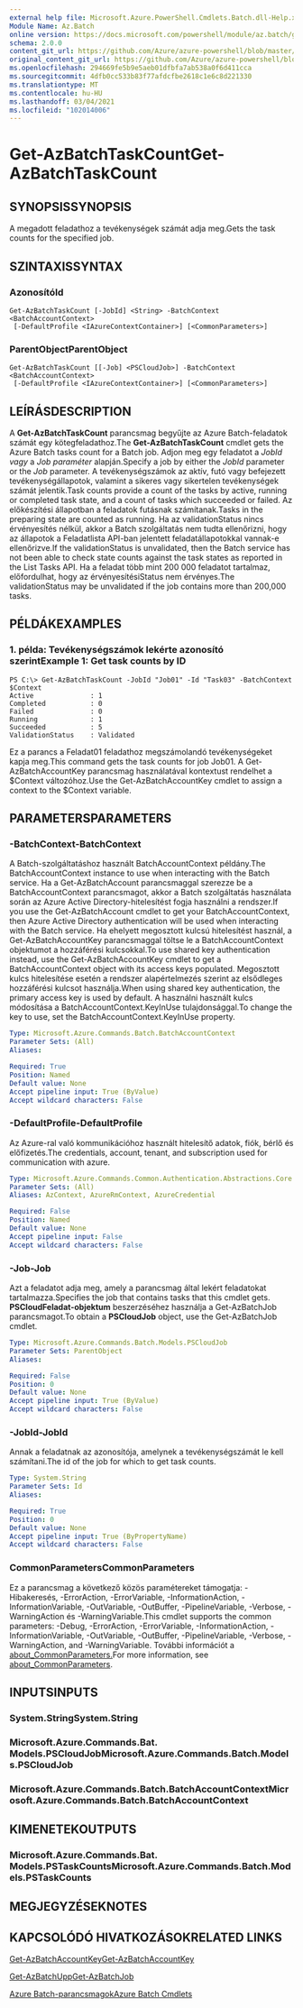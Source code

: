 ```yaml
---
external help file: Microsoft.Azure.PowerShell.Cmdlets.Batch.dll-Help.xml
Module Name: Az.Batch
online version: https://docs.microsoft.com/powershell/module/az.batch/get-azbatchtaskcount
schema: 2.0.0
content_git_url: https://github.com/Azure/azure-powershell/blob/master/src/Batch/Batch/help/Get-AzBatchTaskCount.md
original_content_git_url: https://github.com/Azure/azure-powershell/blob/master/src/Batch/Batch/help/Get-AzBatchTaskCount.md
ms.openlocfilehash: 294669fe5b9e5aeb01dfbfa7ab538a0f6d411cca
ms.sourcegitcommit: 4dfb0cc533b83f77afdcfbe2618c1e6c8d221330
ms.translationtype: MT
ms.contentlocale: hu-HU
ms.lasthandoff: 03/04/2021
ms.locfileid: "102014006"
---
```

# <span data-ttu-id="76e67-101">Get-AzBatchTaskCount</span><span class="sxs-lookup"><span data-stu-id="76e67-101">Get-AzBatchTaskCount</span></span>

## <span data-ttu-id="76e67-102">SYNOPSIS</span><span class="sxs-lookup"><span data-stu-id="76e67-102">SYNOPSIS</span></span>
<span data-ttu-id="76e67-103">A megadott feladathoz a tevékenységek számát adja meg.</span><span class="sxs-lookup"><span data-stu-id="76e67-103">Gets the task counts for the specified job.</span></span>

## <span data-ttu-id="76e67-104">SZINTAXIS</span><span class="sxs-lookup"><span data-stu-id="76e67-104">SYNTAX</span></span>

### <span data-ttu-id="76e67-105">Azonosító</span><span class="sxs-lookup"><span data-stu-id="76e67-105">Id</span></span>
```
Get-AzBatchTaskCount [-JobId] <String> -BatchContext <BatchAccountContext>
 [-DefaultProfile <IAzureContextContainer>] [<CommonParameters>]
```

### <span data-ttu-id="76e67-106">ParentObject</span><span class="sxs-lookup"><span data-stu-id="76e67-106">ParentObject</span></span>
```
Get-AzBatchTaskCount [[-Job] <PSCloudJob>] -BatchContext <BatchAccountContext>
 [-DefaultProfile <IAzureContextContainer>] [<CommonParameters>]
```

## <span data-ttu-id="76e67-107">LEÍRÁS</span><span class="sxs-lookup"><span data-stu-id="76e67-107">DESCRIPTION</span></span>
<span data-ttu-id="76e67-108">A **Get-AzBatchTaskCount** parancsmag begyűjte az Azure Batch-feladatok számát egy kötegfeladathoz.</span><span class="sxs-lookup"><span data-stu-id="76e67-108">The **Get-AzBatchTaskCount** cmdlet gets the Azure Batch tasks count for a Batch job.</span></span>
<span data-ttu-id="76e67-109">Adjon meg egy feladatot a *JobId vagy* a *Job paraméter* alapján.</span><span class="sxs-lookup"><span data-stu-id="76e67-109">Specify a job by either the *JobId* parameter or the *Job* parameter.</span></span>
<span data-ttu-id="76e67-110">A tevékenységszámok az aktív, futó vagy befejezett tevékenységállapotok, valamint a sikeres vagy sikertelen tevékenységek számát jelentik.</span><span class="sxs-lookup"><span data-stu-id="76e67-110">Task counts provide a count of the tasks by active, running or completed task state, and a count of tasks which succeeded or failed.</span></span> <span data-ttu-id="76e67-111">Az előkészítési állapotban a feladatok futásnak számítanak.</span><span class="sxs-lookup"><span data-stu-id="76e67-111">Tasks in the preparing state are counted as running.</span></span> <span data-ttu-id="76e67-112">Ha az validationStatus nincs érvényesítés nélkül, akkor a Batch szolgáltatás nem tudta ellenőrizni, hogy az állapotok a Feladatlista API-ban jelentett feladatállapotokkal vannak-e ellenőrizve.</span><span class="sxs-lookup"><span data-stu-id="76e67-112">If the validationStatus is unvalidated, then the Batch service has not been able to check state counts against the task states as reported in the List Tasks API.</span></span> <span data-ttu-id="76e67-113">Ha a feladat több mint 200 000 feladatot tartalmaz, előfordulhat, hogy az érvényesítésiStatus nem érvényes.</span><span class="sxs-lookup"><span data-stu-id="76e67-113">The validationStatus may be unvalidated if the job contains more than 200,000 tasks.</span></span>

## <span data-ttu-id="76e67-114">PÉLDÁK</span><span class="sxs-lookup"><span data-stu-id="76e67-114">EXAMPLES</span></span>

### <span data-ttu-id="76e67-115">1. példa: Tevékenységszámok lekérte azonosító szerint</span><span class="sxs-lookup"><span data-stu-id="76e67-115">Example 1: Get task counts by ID</span></span>
```
PS C:\> Get-AzBatchTaskCount -JobId "Job01" -Id "Task03" -BatchContext $Context
Active              : 1
Completed           : 0
Failed              : 0
Running             : 1
Succeeded           : 5
ValidationStatus    : Validated
```

<span data-ttu-id="76e67-116">Ez a parancs a Feladat01 feladathoz megszámolandó tevékenységeket kapja meg.</span><span class="sxs-lookup"><span data-stu-id="76e67-116">This command gets the task counts for job Job01.</span></span>
<span data-ttu-id="76e67-117">A Get-AzBatchAccountKey parancsmag használatával kontextust rendelhet a $Context változóhoz.</span><span class="sxs-lookup"><span data-stu-id="76e67-117">Use the Get-AzBatchAccountKey cmdlet to assign a context to the $Context variable.</span></span>

## <span data-ttu-id="76e67-118">PARAMETERS</span><span class="sxs-lookup"><span data-stu-id="76e67-118">PARAMETERS</span></span>

### <span data-ttu-id="76e67-119">-BatchContext</span><span class="sxs-lookup"><span data-stu-id="76e67-119">-BatchContext</span></span>
<span data-ttu-id="76e67-120">A Batch-szolgáltatáshoz használt BatchAccountContext példány.</span><span class="sxs-lookup"><span data-stu-id="76e67-120">The BatchAccountContext instance to use when interacting with the Batch service.</span></span>
<span data-ttu-id="76e67-121">Ha a Get-AzBatchAccount parancsmaggal szerezze be a BatchAccountContext parancsmagot, akkor a Batch szolgáltatás használata során az Azure Active Directory-hitelesítést fogja használni a rendszer.</span><span class="sxs-lookup"><span data-stu-id="76e67-121">If you use the Get-AzBatchAccount cmdlet to get your BatchAccountContext, then Azure Active Directory authentication will be used when interacting with the Batch service.</span></span>
<span data-ttu-id="76e67-122">Ha ehelyett megosztott kulcsú hitelesítést használ, a Get-AzBatchAccountKey parancsmaggal töltse le a BatchAccountContext objektumot a hozzáférési kulcsokkal.</span><span class="sxs-lookup"><span data-stu-id="76e67-122">To use shared key authentication instead, use the Get-AzBatchAccountKey cmdlet to get a BatchAccountContext object with its access keys populated.</span></span>
<span data-ttu-id="76e67-123">Megosztott kulcs hitelesítése esetén a rendszer alapértelmezés szerint az elsődleges hozzáférési kulcsot használja.</span><span class="sxs-lookup"><span data-stu-id="76e67-123">When using shared key authentication, the primary access key is used by default.</span></span>
<span data-ttu-id="76e67-124">A használni használt kulcs módosítása a BatchAccountContext.KeyInUse tulajdonsággal.</span><span class="sxs-lookup"><span data-stu-id="76e67-124">To change the key to use, set the BatchAccountContext.KeyInUse property.</span></span>

```yaml
Type: Microsoft.Azure.Commands.Batch.BatchAccountContext
Parameter Sets: (All)
Aliases:

Required: True
Position: Named
Default value: None
Accept pipeline input: True (ByValue)
Accept wildcard characters: False
```

### <span data-ttu-id="76e67-125">-DefaultProfile</span><span class="sxs-lookup"><span data-stu-id="76e67-125">-DefaultProfile</span></span>
<span data-ttu-id="76e67-126">Az Azure-ral való kommunikációhoz használt hitelesítő adatok, fiók, bérlő és előfizetés.</span><span class="sxs-lookup"><span data-stu-id="76e67-126">The credentials, account, tenant, and subscription used for communication with azure.</span></span>

```yaml
Type: Microsoft.Azure.Commands.Common.Authentication.Abstractions.Core.IAzureContextContainer
Parameter Sets: (All)
Aliases: AzContext, AzureRmContext, AzureCredential

Required: False
Position: Named
Default value: None
Accept pipeline input: False
Accept wildcard characters: False
```

### <span data-ttu-id="76e67-127">-Job</span><span class="sxs-lookup"><span data-stu-id="76e67-127">-Job</span></span>
<span data-ttu-id="76e67-128">Azt a feladatot adja meg, amely a parancsmag által lekért feladatokat tartalmazza.</span><span class="sxs-lookup"><span data-stu-id="76e67-128">Specifies the job that contains tasks that this cmdlet gets.</span></span>
<span data-ttu-id="76e67-129">**PSCloudFeladat-objektum** beszerzéséhez használja a Get-AzBatchJob parancsmagot.</span><span class="sxs-lookup"><span data-stu-id="76e67-129">To obtain a **PSCloudJob** object, use the Get-AzBatchJob cmdlet.</span></span>

```yaml
Type: Microsoft.Azure.Commands.Batch.Models.PSCloudJob
Parameter Sets: ParentObject
Aliases:

Required: False
Position: 0
Default value: None
Accept pipeline input: True (ByValue)
Accept wildcard characters: False
```

### <span data-ttu-id="76e67-130">-JobId</span><span class="sxs-lookup"><span data-stu-id="76e67-130">-JobId</span></span>
<span data-ttu-id="76e67-131">Annak a feladatnak az azonosítója, amelynek a tevékenységszámát le kell számítani.</span><span class="sxs-lookup"><span data-stu-id="76e67-131">The id of the job for which to get task counts.</span></span>

```yaml
Type: System.String
Parameter Sets: Id
Aliases:

Required: True
Position: 0
Default value: None
Accept pipeline input: True (ByPropertyName)
Accept wildcard characters: False
```

### <span data-ttu-id="76e67-132">CommonParameters</span><span class="sxs-lookup"><span data-stu-id="76e67-132">CommonParameters</span></span>
<span data-ttu-id="76e67-133">Ez a parancsmag a következő közös paramétereket támogatja: -Hibakeresés, -ErrorAction, -ErrorVariable, -InformationAction, -InformationVariable, -OutVariable, -OutBuffer, -PipelineVariable, -Verbose, -WarningAction és -WarningVariable.</span><span class="sxs-lookup"><span data-stu-id="76e67-133">This cmdlet supports the common parameters: -Debug, -ErrorAction, -ErrorVariable, -InformationAction, -InformationVariable, -OutVariable, -OutBuffer, -PipelineVariable, -Verbose, -WarningAction, and -WarningVariable.</span></span> <span data-ttu-id="76e67-134">További információt a [about_CommonParameters.](http://go.microsoft.com/fwlink/?LinkID=113216)</span><span class="sxs-lookup"><span data-stu-id="76e67-134">For more information, see [about_CommonParameters](http://go.microsoft.com/fwlink/?LinkID=113216).</span></span>

## <span data-ttu-id="76e67-135">INPUTS</span><span class="sxs-lookup"><span data-stu-id="76e67-135">INPUTS</span></span>

### <span data-ttu-id="76e67-136">System.String</span><span class="sxs-lookup"><span data-stu-id="76e67-136">System.String</span></span>

### <span data-ttu-id="76e67-137">Microsoft.Azure.Commands.Bat. Models.PSCloudJob</span><span class="sxs-lookup"><span data-stu-id="76e67-137">Microsoft.Azure.Commands.Batch.Models.PSCloudJob</span></span>

### <span data-ttu-id="76e67-138">Microsoft.Azure.Commands.Batch.BatchAccountContext</span><span class="sxs-lookup"><span data-stu-id="76e67-138">Microsoft.Azure.Commands.Batch.BatchAccountContext</span></span>

## <span data-ttu-id="76e67-139">KIMENETEK</span><span class="sxs-lookup"><span data-stu-id="76e67-139">OUTPUTS</span></span>

### <span data-ttu-id="76e67-140">Microsoft.Azure.Commands.Bat. Models.PSTaskCounts</span><span class="sxs-lookup"><span data-stu-id="76e67-140">Microsoft.Azure.Commands.Batch.Models.PSTaskCounts</span></span>

## <span data-ttu-id="76e67-141">MEGJEGYZÉSEK</span><span class="sxs-lookup"><span data-stu-id="76e67-141">NOTES</span></span>

## <span data-ttu-id="76e67-142">KAPCSOLÓDÓ HIVATKOZÁSOK</span><span class="sxs-lookup"><span data-stu-id="76e67-142">RELATED LINKS</span></span>

[<span data-ttu-id="76e67-143">Get-AzBatchAccountKey</span><span class="sxs-lookup"><span data-stu-id="76e67-143">Get-AzBatchAccountKey</span></span>](./Get-AzBatchAccountKey.md)

[<span data-ttu-id="76e67-144">Get-AzBatchUpp</span><span class="sxs-lookup"><span data-stu-id="76e67-144">Get-AzBatchJob</span></span>](./Get-AzBatchJob.md)

[<span data-ttu-id="76e67-145">Azure Batch-parancsmagok</span><span class="sxs-lookup"><span data-stu-id="76e67-145">Azure Batch Cmdlets</span></span>](/powershell/module/Az.Batch/)
